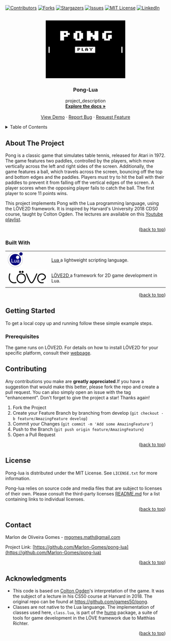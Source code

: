 <div id="top"></div>

<!-- PROJECT SHIELDS -->
<!--
TODO: Add shields related to testing, building, and so on.
-->
[![Contributors][contributors-shield]][contributors-url]
[![Forks][forks-shield]][forks-url]
[![Stargazers][stars-shield]][stars-url]
[![Issues][issues-shield]][issues-url]
[![MIT License][license-shield]][license-url]
[![LinkedIn][linkedin-shield]][linkedin-url]

<!-- PROJECT LOGO -->
<br />
<div align="center">
  <a href="https://github.com/github_username/repo_name">
    <img src="images/pong.png" alt="Logo" width="250">
  </a>

<h3 align="center">Pong-Lua</h3>

  <p align="center">
    project_description
    <br />
    <a href="https://github.com/github_username/repo_name"><strong>Explore the docs »</strong></a>
    <br />
    <br />
    <a href="https://github.com/github_username/repo_name">View Demo</a>
    ·
    <a href="https://github.com/github_username/repo_name/issues">Report Bug</a>
    ·
    <a href="https://github.com/github_username/repo_name/issues">Request Feature</a>
  </p>
</div>



<!-- TABLE OF CONTENTS -->
<details>
  <summary>Table of Contents</summary>
  <ol>
    <li>
      <a href="#about-the-project">About The Project</a>
      <ul>
        <li><a href="#built-with">Built With</a></li>
      </ul>
    </li>
    <li>
      <a href="#getting-started">Getting Started</a>
      <ul>
        <li><a href="#prerequisites">Prerequisites</a></li>
        <li><a href="#installation">Installation</a></li>
      </ul>
    </li>
    <li><a href="#usage">Usage</a></li>
    <li><a href="#roadmap">Roadmap</a></li>
    <li><a href="#contributing">Contributing</a></li>
    <li><a href="#license">License</a></li>
    <li><a href="#contact">Contact</a></li>
    <li><a href="#acknowledgments">Acknowledgments</a></li>
  </ol>
</details>


<!-- ABOUT THE PROJECT -->
## About The Project

<!--
TODO: Add a screenshot

[![Product Name Screen Shot][product-screenshot]](https://example.com)
-->

Pong is a classic game that simulates table tennis, released for Atari in 1972. The game features two paddles, controlled by the players, which move vertically across the left and right sides of the screen. Additionally, the game features a ball, which travels across the screen, bouncing off the top and bottom edges and the paddles. Players must try to hit the ball with their paddles to prevent it from falling off the vertical edges of the screen. A player scores when the opposing player fails to catch the ball. The first player to score 11 points wins.

This project implements Pong with the Lua programming language, using the LÖVE2D framework. It is inspired by Harvard's University 2018 CDS0 course, taught by Colton Ogden. The lectures are available on this [Youtube playlist](https://www.youtube.com/playlist?list=PLWKjhJtqVAbluXJKKbCIb4xd7fcRkpzoz).

<p align="right">(<a href="#top">back to top</a>)</p>



### Built With

<table>
  <tr>
    <td>
        <img src="images/lua_logo.png" alt="Lua Logo" height="48">
    </td>
    <td>
        <a href="https://lua.org/" target = "_blank">Lua
        </a> a lightweight scripting language.
    </td>
  </tr>
  <tr>
    <td>
        <img src="images/love_logo.png" alt="Love2D Logo" height="48">
    </td>
    <td>
    <a href="https://love2d.org/" target = "_blank">LÖVE2D
    </a> a framework for 2D game development in Lua.
    </td>
  </tr>
 </table>

<p align="right">(<a href="#top">back to top</a>)</p>

<!-- GETTING STARTED -->
## Getting Started

To get a local copy up and running follow these simple example steps.

### Prerequisites

The game runs on LÖVE2D. For details on how to install LÖVE2D for your specific platform, consult their [webpage](https://love2d.org).

<!--
* a prerequisite
  ```sh
  some shell script
  ```
TODO: possibly add instructions on installing lua
-->
<!--
TODO: Add installation instructions.

### Installation

1. Clone the repo
   ```sh
   git clone https://github.com/Marlon-Gomes/pong-lua.git
   ```
2. Do something else
   ```sh
   a fancy shell script
   ```

<p align="right">(<a href="#top">back to top</a>)</p>
-->


<!-- USAGE EXAMPLES
TODO: add usage
## Usage

Use this space to show useful examples of how a project can be used. Additional screenshots, code examples and demos work well in this space. You may also link to more resources.

_For more examples, please refer to the [Documentation](https://example.com)_

<p align="right">(<a href="#top">back to top</a>)</p>
-->


<!-- ROADMAP
TODO: add a roadmap
## Roadmap

- [ ] Feature 1
- [ ] Feature 2
- [ ] Feature 3
    - [ ] Nested Feature

See the [open issues](https://github.com/Marlon-Gomes/pong-lua/issues) for a full list of proposed features (and known issues).

<p align="right">(<a href="#top">back to top</a>)</p>
-->


<!-- CONTRIBUTING -->
## Contributing

Any contributions you make are **greatly appreciated**.If you have a suggestion that would make this better, please fork the repo and create a pull request. You can also simply open an issue with the tag "enhancement".
Don't forget to give the project a star! Thanks again!

1. Fork the Project
2. Create your Feature Branch by branching from develop (`git checkout -b feature/AmazingFeature develop`)
3. Commit your Changes (`git commit -m 'Add some AmazingFeature'`)
4. Push to the Branch (`git push origin feature/AmazingFeature`)
5. Open a Pull Request

<p align="right">(<a href="#top">back to top</a>)</p>



<!-- LICENSE -->
## License

Pong-lua is distributed under the MIT License. See `LICENSE.txt` for more information.

Pong-lua relies on source code and media files that are subject to licenses of their own. Please consult the third-party licenses [README.md][third-party-licenses-url] for a list containing links to individual licenses.

<p align="right">(<a href="#top">back to top</a>)</p>



<!-- CONTACT -->
## Contact

Marlon de Oliveira Gomes - mgomes.math@gmail.com

Project Link: [https://github.com/Marlon-Gomes/pong-lua](https://github.com/Marlon-Gomes/pong-lua)

<p align="right">(<a href="#top">back to top</a>)</p>



<!-- ACKNOWLEDGMENTS -->
## Acknowledgments

* This code is based on [Colton Ogden](https://github.com/coltonoscopy)'s interpretation of the game. It was the subject of a lecture in his CS50 course at Harvard in 2018. The original repo can be found at https://github.com/games50/pong.
* Classes are not native to the Lua languange. The implementation of classes used here, <code>class.lua</code>, is part of the [hump][hump-docs] package, a suite of tools for game development in the LÖVE framework due to Matthias Richter.

<p align="right">(<a href="#top">back to top</a>)</p>



<!-- MARKDOWN LINKS & IMAGES -->
<!-- https://www.markdownguide.org/basic-syntax/#reference-style-links -->
[contributors-shield]: https://img.shields.io/github/contributors/Marlon-Gomes/pong-lua.svg?style=for-the-badge
[contributors-url]: https://github.com/Marlon-Gomes/pong-lua/graphs/contributors
[forks-shield]: https://img.shields.io/github/forks/Marlon-Gomes/pong-lua.svg?style=for-the-badge
[forks-url]: https://github.com/Marlon-Gomes/pong-lua/network/members
[stars-shield]: https://img.shields.io/github/stars/Marlon-Gomes/pong-lua.svg?style=for-the-badge
[stars-url]: https://github.com/Marlon-Gomes/pong-lua/stargazers
[issues-shield]: https://img.shields.io/github/issues/Marlon-Gomes/pong-lua.svg?style=for-the-badge
[issues-url]: https://github.com/Marlon-Gomes/pong-lua/issues
[license-shield]: https://img.shields.io/github/license/Marlon-Gomes/pong-lua.svg?style=for-the-badge
[license-url]: https://github.com/Marlon-Gomes/pong-lua/blob/main/LICENSE.txt
[linkedin-shield]: https://img.shields.io/badge/-LinkedIn-black.svg?style=for-the-badge&logo=linkedin&colorB=555
[linkedin-url]: https://linkedin.com/in/marlon-deoliveiragomes
[product-screenshot]: images/screenshot.pngA
[hump-docs]: https://hump.readthedocs.io/en/latest/#
[love-logo]: images/love_logo.png
[lua-logo]: images/lua_logo.png
[third-party-licenses-url]: THIRD_PARTY_LICENSES/README.md
